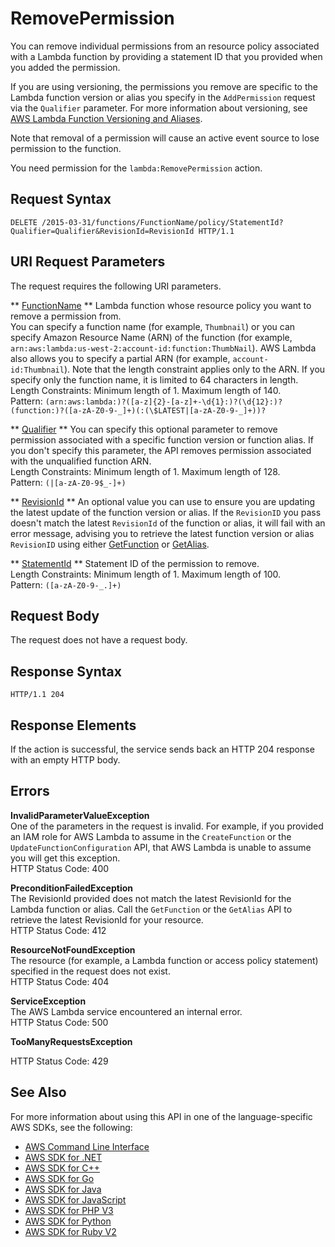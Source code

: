 # RemovePermission<a name="API_RemovePermission"></a>

You can remove individual permissions from an resource policy associated with a Lambda function by providing a statement ID that you provided when you added the permission\.

If you are using versioning, the permissions you remove are specific to the Lambda function version or alias you specify in the `AddPermission` request via the `Qualifier` parameter\. For more information about versioning, see [AWS Lambda Function Versioning and Aliases](http://docs.aws.amazon.com/lambda/latest/dg/versioning-aliases.html)\. 

Note that removal of a permission will cause an active event source to lose permission to the function\.

You need permission for the `lambda:RemovePermission` action\.

## Request Syntax<a name="API_RemovePermission_RequestSyntax"></a>

```
DELETE /2015-03-31/functions/FunctionName/policy/StatementId?Qualifier=Qualifier&RevisionId=RevisionId HTTP/1.1
```

## URI Request Parameters<a name="API_RemovePermission_RequestParameters"></a>

The request requires the following URI parameters\.

 ** [FunctionName](#API_RemovePermission_RequestSyntax) **   <a name="SSS-RemovePermission-request-FunctionName"></a>
Lambda function whose resource policy you want to remove a permission from\.  
 You can specify a function name \(for example, `Thumbnail`\) or you can specify Amazon Resource Name \(ARN\) of the function \(for example, `arn:aws:lambda:us-west-2:account-id:function:ThumbNail`\)\. AWS Lambda also allows you to specify a partial ARN \(for example, `account-id:Thumbnail`\)\. Note that the length constraint applies only to the ARN\. If you specify only the function name, it is limited to 64 characters in length\.   
Length Constraints: Minimum length of 1\. Maximum length of 140\.  
Pattern: `(arn:aws:lambda:)?([a-z]{2}-[a-z]+-\d{1}:)?(\d{12}:)?(function:)?([a-zA-Z0-9-_]+)(:(\$LATEST|[a-zA-Z0-9-_]+))?` 

 ** [Qualifier](#API_RemovePermission_RequestSyntax) **   <a name="SSS-RemovePermission-request-Qualifier"></a>
You can specify this optional parameter to remove permission associated with a specific function version or function alias\. If you don't specify this parameter, the API removes permission associated with the unqualified function ARN\.  
Length Constraints: Minimum length of 1\. Maximum length of 128\.  
Pattern: `(|[a-zA-Z0-9$_-]+)` 

 ** [RevisionId](#API_RemovePermission_RequestSyntax) **   <a name="SSS-RemovePermission-request-RevisionId"></a>
An optional value you can use to ensure you are updating the latest update of the function version or alias\. If the `RevisionID` you pass doesn't match the latest `RevisionId` of the function or alias, it will fail with an error message, advising you to retrieve the latest function version or alias `RevisionID` using either [GetFunction](API_GetFunction.md) or [GetAlias](API_GetAlias.md)\.

 ** [StatementId](#API_RemovePermission_RequestSyntax) **   <a name="SSS-RemovePermission-request-StatementId"></a>
Statement ID of the permission to remove\.  
Length Constraints: Minimum length of 1\. Maximum length of 100\.  
Pattern: `([a-zA-Z0-9-_.]+)` 

## Request Body<a name="API_RemovePermission_RequestBody"></a>

The request does not have a request body\.

## Response Syntax<a name="API_RemovePermission_ResponseSyntax"></a>

```
HTTP/1.1 204
```

## Response Elements<a name="API_RemovePermission_ResponseElements"></a>

If the action is successful, the service sends back an HTTP 204 response with an empty HTTP body\.

## Errors<a name="API_RemovePermission_Errors"></a>

 **InvalidParameterValueException**   
One of the parameters in the request is invalid\. For example, if you provided an IAM role for AWS Lambda to assume in the `CreateFunction` or the `UpdateFunctionConfiguration` API, that AWS Lambda is unable to assume you will get this exception\.  
HTTP Status Code: 400

 **PreconditionFailedException**   
The RevisionId provided does not match the latest RevisionId for the Lambda function or alias\. Call the `GetFunction` or the `GetAlias` API to retrieve the latest RevisionId for your resource\.  
HTTP Status Code: 412

 **ResourceNotFoundException**   
The resource \(for example, a Lambda function or access policy statement\) specified in the request does not exist\.  
HTTP Status Code: 404

 **ServiceException**   
The AWS Lambda service encountered an internal error\.  
HTTP Status Code: 500

 **TooManyRequestsException**   
   
HTTP Status Code: 429

## See Also<a name="API_RemovePermission_SeeAlso"></a>

For more information about using this API in one of the language\-specific AWS SDKs, see the following:
+  [AWS Command Line Interface](http://docs.aws.amazon.com/goto/aws-cli/lambda-2015-03-31/RemovePermission) 
+  [AWS SDK for \.NET](http://docs.aws.amazon.com/goto/DotNetSDKV3/lambda-2015-03-31/RemovePermission) 
+  [AWS SDK for C\+\+](http://docs.aws.amazon.com/goto/SdkForCpp/lambda-2015-03-31/RemovePermission) 
+  [AWS SDK for Go](http://docs.aws.amazon.com/goto/SdkForGoV1/lambda-2015-03-31/RemovePermission) 
+  [AWS SDK for Java](http://docs.aws.amazon.com/goto/SdkForJava/lambda-2015-03-31/RemovePermission) 
+  [AWS SDK for JavaScript](http://docs.aws.amazon.com/goto/AWSJavaScriptSDK/lambda-2015-03-31/RemovePermission) 
+  [AWS SDK for PHP V3](http://docs.aws.amazon.com/goto/SdkForPHPV3/lambda-2015-03-31/RemovePermission) 
+  [AWS SDK for Python](http://docs.aws.amazon.com/goto/boto3/lambda-2015-03-31/RemovePermission) 
+  [AWS SDK for Ruby V2](http://docs.aws.amazon.com/goto/SdkForRubyV2/lambda-2015-03-31/RemovePermission) 